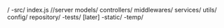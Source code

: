 /
    -src/
          index.js  //server
          models/
          controllers/
          middlewares/
          services/ 
          utils/
          config/
          repository/
    -tests/ [later]
    -static/
    -temp/
